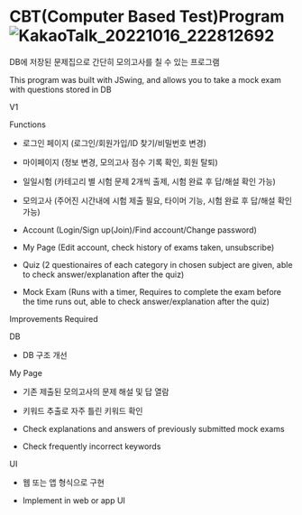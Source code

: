 # CBT(Computer Based Test)Program![KakaoTalk_20221016_222812692](https://user-images.githubusercontent.com/115934563/196039441-ca8c32d5-8155-4b4c-b5e5-6db4c6e19c00.jpg)


DB에 저장된 문제집으로 간단히 모의고사를 칠 수 있는 프로그램

This program was built with JSwing, and allows you to take a mock exam with questions stored in DB

V1

Functions

- 로그인 페이지 (로그인/회원가입/ID 찾기/비밀번호 변경)
- 마이페이지 (정보 변경, 모의고사 점수 기록 확인, 회원 탈퇴)
- 일일시험 (카테고리 별 시험 문제 2개씩 출제, 시험 완료 후 답/해설 확인 가능)
- 모의고사 (주어진 시간내에 시험 제출 필요, 타이머 기능, 시험 완료 후 답/해설 확인 가능)

- Account (Login/Sign up(Join)/Find account/Change password)
- My Page (Edit account, check history of exams taken, unsubscribe)
- Quiz (2 questionaires of each category in chosen subject are given, able to check answer/explanation after the quiz)
- Mock Exam (Runs with a timer, Requires to complete the exam before the time runs out, able to check answer/explanation after the quiz)


Improvements Required

DB

- DB 구조 개선

My Page

- 기존 제출된 모의고사의 문제 해설 및 답 열람
- 키워드 추출로 자주 틀린 키워드 확인

- Check explanations and answers of previously submitted mock exams
- Check frequently incorrect keywords

UI

- 웹 또는 앱 형식으로 구현

- Implement in web or app UI

